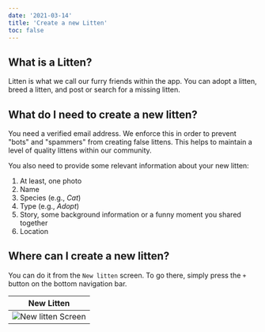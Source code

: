 ```yaml
---
date: '2021-03-14'
title: 'Create a new Litten'
toc: false
---
```


## What is a Litten?

Litten is what we call our furry friends within the app. You can adopt a litten,
breed a litten, and post or search for a missing litten.

## What do I need to create a new litten?

You need a verified email address. We enforce this in order to prevent "bots"
and "spammers" from creating false littens. This helps to maintain a level of
quality littens within our community.

You also need to provide some relevant information about your new litten:

1. At least, one photo
1. Name
1. Species (e.g., _Cat_)
1. Type (e.g., _Adopt_)
1. Story, some background information or a funny moment you shared together
1. Location

## Where can I create a new litten?

You can do it from the `New litten` screen. To go there, simply press the `+`
button on the bottom navigation bar.

| New Litten                                |
| ----------------------------------------- |
| ![New litten Screen][create-new-litten-1] |

<!-- References -->

[create-new-litten-1]: /img/guides/create-new-litten-1.png
